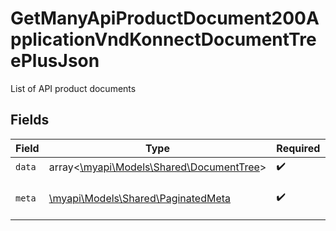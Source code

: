 # GetManyApiProductDocument200ApplicationVndKonnectDocumentTreePlusJson

List of API product documents


## Fields

| Field                                                                           | Type                                                                            | Required                                                                        | Description                                                                     |
| ------------------------------------------------------------------------------- | ------------------------------------------------------------------------------- | ------------------------------------------------------------------------------- | ------------------------------------------------------------------------------- |
| `data`                                                                          | array<[\myapi\Models\Shared\DocumentTree](../../models/shared/DocumentTree.md)> | :heavy_check_mark:                                                              | N/A                                                                             |
| `meta`                                                                          | [\myapi\Models\Shared\PaginatedMeta](../../models/shared/PaginatedMeta.md)      | :heavy_check_mark:                                                              | returns the pagination information                                              |